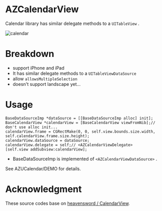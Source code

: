 # AZCalendarView

Calendar library has similar delegate methods to a `UITableView` .

![calendar](http://monosnap.com/image/AXX2qrYVUnYppCHxRshyehlre)

# Breakdown

* support iPhone and iPad
* It has similar delegate methods to a `UITableViewDataSource`
* allow `allowsMultipleSelection`
* doesn't support landscape yet...

# Usage


``` objc
BaseDataSourceImp *dataSource = [[BaseDataSourceImp alloc] init];
BaseCalendarView *calendarView = [BaseCalendarView viewFromNib];// don't use alloc init...
calendarView.frame = CGRectMake(0, 0, self.view.bounds.size.width, self.calendarView.frame.size.height);
calendarView.dataSource = dataSource;
calendarView.delegate = self;// <AZCalendarViewDelegate>
[self.view addSubview:calendarView];
```

* BaseDataSourceImp is implemented of `<AZCalendarViewDataSource>` .


See AZUCalendar/DEMO for details.

# Acknowledgment

These source codes base on [heavensword / CalendarView](https://github.com/heavensword/CalendarView "heavensword / CalendarView").
